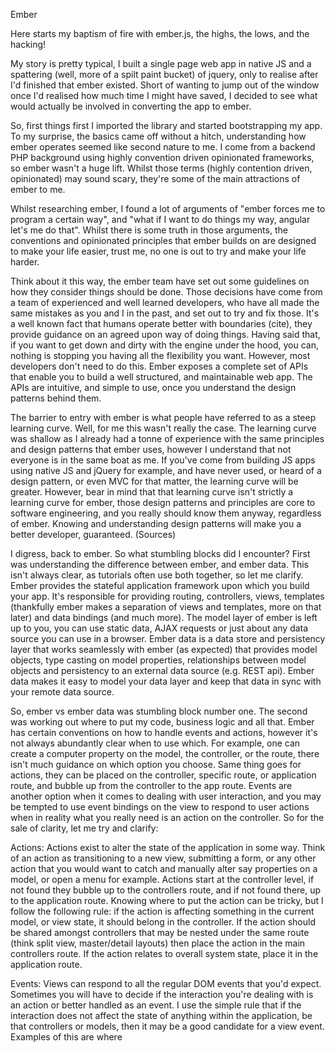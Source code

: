 Ember

Here starts my baptism of fire with ember.js, the highs, the lows, and the hacking!

My story is pretty typical, I built a single page web app in native JS and a spattering (well, more of a spilt paint bucket) of jquery, only to realise after I'd finished that ember existed. Short of wanting to jump out of the window once I'd realised how much time I might have saved, I decided to see what would actually be involved in converting the app to ember. 

So, first things first I imported the library and started bootstrapping my app. To my surprise, the basics came off without a hitch, understanding how ember operates seemed like second nature to me. I come from a backend PHP background using highly convention driven opinionated frameworks, so ember wasn't a huge lift. Whilst those terms (highly contention driven, opinionated) may sound scary, they're some of the main attractions of ember to me.

Whilst researching ember, I found a lot of arguments of "ember forces me to program a certain way", and "what if I want to do things my way, angular let's me do that". Whilst there is some truth in those arguments, the conventions and opinionated principles that ember builds on are designed to make your life easier, trust me, no one is out to try and make your life harder. 

Think about it this way, the ember team have set out some guidelines on how they consider things should be done. Those decisions have come from a team of experienced and well learned developers, who have all made the same mistakes as you and I in the past, and set out to try and fix those. It's a well known fact that humans operate better with boundaries (cite), they provide guidance on an agreed upon way of doing things. Having said that, if you want to get down and dirty with the engine under the hood, you can, nothing is stopping you having all the flexibility you want. However, most developers don't need to do this. Ember exposes a complete set of APIs that enable you to build a well structured, and maintainable web app. The APIs are intuitive, and simple to use, once you understand the design patterns behind them. 

The barrier to entry with ember is what people have referred to as a steep learning curve. Well, for me this wasn't really the case. The learning curve was shallow as I already had a tonne of experience with the same principles and design patterns that ember uses, however I understand that not everyone is in the same boat as me. If you've come from building JS apps using native JS and jQuery for example, and have never used, or heard of a design pattern, or even MVC for that matter, the learning curve will be greater. However, bear in mind that that learning curve isn't strictly a learning curve for ember, those design patterns and principles are core to software engineering, and you really should know them anyway, regardless of ember. Knowing and understanding design patterns will make you a better developer, guaranteed. (Sources)

I digress, back to ember. So what stumbling blocks did I encounter? First was understanding the difference between ember, and ember data. This isn't always clear, as tutorials often use both together, so let me clarify. Ember provides the stateful application framework upon which you build your app. It's responsible for providing routing, controllers, views, templates (thankfully ember makes a separation of views and templates, more on that later) and data bindings  (and much more). The model layer of ember is left up to you, you can use static data, AJAX requests or just about any data source you can use in a browser. Ember data is a data store and persistency layer that works seamlessly with ember (as expected) that provides model objects, type casting on model properties, relationships between model objects and persistency to an external data source (e.g. REST api). Ember data makes it easy to model your data layer and keep that data in sync with your remote data source. 

So, ember vs ember data was stumbling block number one. The second was working out where to put my code, business logic and all that. Ember has certain conventions on how to handle events and actions, however it's not always abundantly clear when to use which. For example, one can create a computer property on the model, the controller, or the route, there isn't much guidance on which option you choose. Same thing goes for actions, they can be placed on the controller, specific route, or application route, and bubble up from the controller to the app route. Events are another option when it comes to dealing with user interaction, and you may be tempted to use event bindings on the view to respond to user actions when in reality what you really need is an action on the controller. So for the sale of clarity, let me try and clarify:

Actions:
Actions exist to alter the state of the application in some way. Think of an action as transitioning to a new view, submitting a form, or any other action that you would want to catch and manually alter say properties on a model, or open a menu for example. Actions start at the controller level, if not found they bubble up to the controllers route, and if not found there, up to the application route. Knowing where to put the action can be tricky, but I follow the following rule: if the action is affecting something in the current model, or view state, it should belong in the controller. If the action should be shared amongst controllers that may be nested under the same route (think split view, master/detail layouts) then place the action in the main controllers route. If the action relates to overall system state, place it in the application route. 

Events:
Views can respond to all the regular DOM events that you'd expect. Sometimes you will have to decide if the interaction you're dealing with is an action or better handled as an event. I use the simple rule that if the interaction does not affect the state of anything within the application, be that controllers or models, then it may be a good candidate for a view event. Examples of this are where
